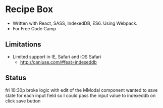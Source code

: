 # Recipe Box

* Written with React, SASS, IndexedDB, ES6. Using Webpack.
* For Free Code Camp

## Limitations

* Limited support in IE, Safari and iOS Safari
  * http://caniuse.com/#feat=indexeddb

## Status

fri 10:30p broke logic with edit of the MModal component
wanted to save state for each input field so I could pass the input value to indexeddb on click save button